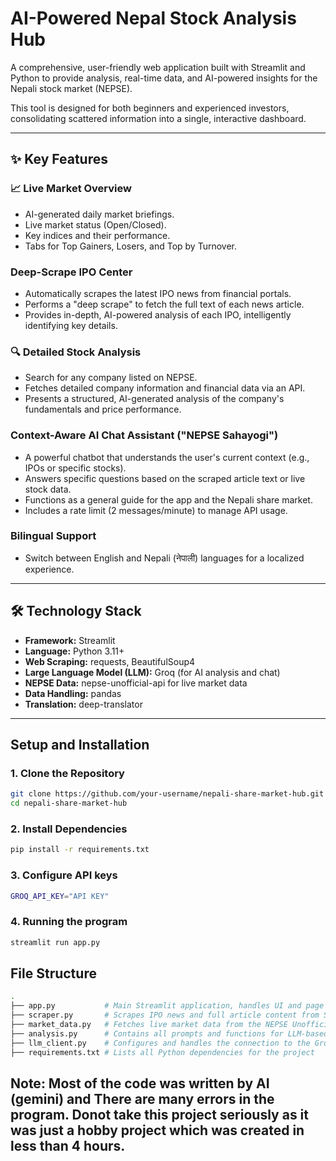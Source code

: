 # AI-Powered Nepal Stock Analysis Hub

A comprehensive, user-friendly web application built with Streamlit and Python to provide analysis, real-time data, and AI-powered insights for the Nepali stock market (NEPSE).

This tool is designed for both beginners and experienced investors, consolidating scattered information into a single, interactive dashboard.

---

## ✨ Key Features

### 📈 Live Market Overview
- AI-generated daily market briefings.
- Live market status (Open/Closed).
- Key indices and their performance.
- Tabs for Top Gainers, Losers, and Top by Turnover.

###  Deep-Scrape IPO Center
- Automatically scrapes the latest IPO news from financial portals.
- Performs a "deep scrape" to fetch the full text of each news article.
- Provides in-depth, AI-powered analysis of each IPO, intelligently identifying key details.

### 🔍 Detailed Stock Analysis
- Search for any company listed on NEPSE.
- Fetches detailed company information and financial data via an API.
- Presents a structured, AI-generated analysis of the company's fundamentals and price performance.

###  Context-Aware AI Chat Assistant ("NEPSE Sahayogi")
- A powerful chatbot that understands the user's current context (e.g., IPOs or specific stocks).
- Answers specific questions based on the scraped article text or live stock data.
- Functions as a general guide for the app and the Nepali share market.
- Includes a rate limit (2 messages/minute) to manage API usage.

###  Bilingual Support
- Switch between English and Nepali (नेपाली) languages for a localized experience.

---

## 🛠️ Technology Stack

- **Framework:** Streamlit
- **Language:** Python 3.11+
- **Web Scraping:** requests, BeautifulSoup4
- **Large Language Model (LLM):** Groq (for AI analysis and chat)
- **NEPSE Data:** nepse-unofficial-api for live market data
- **Data Handling:** pandas
- **Translation:** deep-translator

---

## Setup and Installation

### 1. Clone the Repository
```bash
git clone https://github.com/your-username/nepali-share-market-hub.git
cd nepali-share-market-hub
```
### 2. Install Dependencies
```bash
pip install -r requirements.txt
```
### 3. Configure API keys
```bash
GROQ_API_KEY="API KEY"
```
### 4. Running the program
```bash
streamlit run app.py
```
## File Structure
```bash
.
├── app.py           # Main Streamlit application, handles UI and page routing
├── scraper.py       # Scrapes IPO news and full article content from ShareSansar
├── market_data.py   # Fetches live market data from the NEPSE Unofficial API
├── analysis.py      # Contains all prompts and functions for LLM-based analysis
├── llm_client.py    # Configures and handles the connection to the Groq API
├── requirements.txt # Lists all Python dependencies for the project
```


## Note: Most of the code was written by AI (gemini) and There are many errors in the program. Donot take this project seriously as it was just a hobby project which was created in less than 4 hours. 

